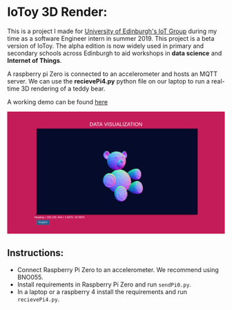 # IoToy 3D Render:

This is a project I made for [University of Edinburgh's IoT Group](http://iot.ed.ac.uk/) during my time as a software Engineer intern in summer 2019. This project is a beta version of IoToy. The alpha edition is now widely used in primary and secondary schools across Edinburgh to aid workshops in **data science** and **Internet of Things**.

A raspberry pi Zero is connected to an accelerometer and hosts an MQTT server. We can use the **recievePi4.py** python file on our laptop to run a real-time 3D rendering of a teddy bear.

A working demo can be found [here](https://www.youtube.com/watch?v=ObJK_eU24yU)

![Screenshot of teddy bear](screenshot-teddy.png)

## Instructions:
- Connect Raspberry Pi Zero to an accelerometer. We recommend using BNO055.
- Install requirements in Raspberry Pi Zero and run ``sendPi0.py``.
- In a laptop or a raspberry 4 install the requirements and run ``recievePi4.py``.